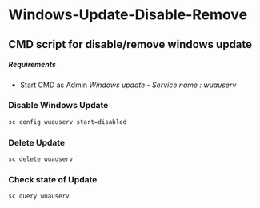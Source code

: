 # Windows-Update-Disable-Remove
CMD script for disable/remove windows update 
---
##### Requirements
- Start CMD as Admin
_Windows update - Service name : wuauserv_
### Disable Windows Update 
```bash
sc config wuauserv start=disabled
```
### Delete Update
```bash
sc delete wuauserv
```
### Check state of Update
```bash
sc query wuauserv
```
